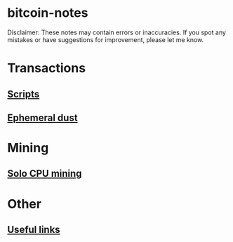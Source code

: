# bitcoin-notes
Disclaimer: These notes may contain errors or inaccuracies. If you spot any mistakes or have suggestions for improvement, please let me know.

# Transactions
## [Scripts](scripts.md)
## [Ephemeral dust](ephemeral_dust.md)

# Mining
## [Solo CPU mining](cpu-mining.md)

# Other
## [Useful links](useful_links.md)
